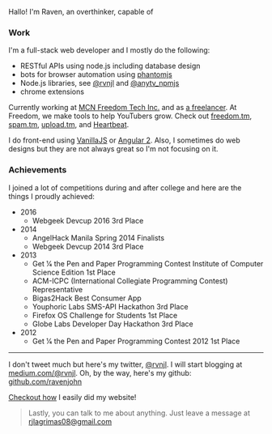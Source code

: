 <script type="text/javascript">
  window.onload = function () {
  
    var capabilities = [
      'zoning out for a whole minute to think about every single possible thing that can happen because of a single thing you said. Only to continue thinking again before I sleep.',
      'coding a whole project in my mind and typing everything non-stop.'
    ];

    var rand = ~~(Math.random() * 100) % capabilities.length;

    document.getElementById('capability').textContent = capabilities[rand];
  };
</script>
Hallo! I'm Raven, an overthinker, capable of <span id="capability"></span>

### Work

I'm a full-stack web developer and I mostly do the following: 

* RESTful APIs using node.js including database design
* bots for browser automation using [phantomjs](http://phantomjs.org/)
* Node.js libraries, see [@rvnjl](https://www.npmjs.com/~rvnjl) and [@anytv_npmjs](https://www.npmjs.com/~anytv_npmjs)
* chrome extensions

Currently working at [MCN Freedom Tech Inc.](https://www.freedom.tm) and as [a freelancer](https://www.upwork.com/freelancers/~01c85b997c4d862268). At Freedom, we make tools to help YouTubers grow. Check out [freedom.tm](https://www.freedom.tm), [spam.tm](http://spam.tm), [upload.tm](http://upload.tm), and [Heartbeat](https://chrome.google.com/webstore/detail/heartbeat/aailiojlhjbichheofhdpcongebcgcgm?hl=en).

I do front-end using [VanillaJS](http://vanilla-js.com/) or [Angular 2](https://angular.io/). Also, I sometimes do web designs but they are not always great so I'm not focusing on it.


### Achievements

I joined a lot of competitions during and after college and here are the things I proudly achieved:

- 2016
  - Webgeek Devcup 2016 3rd Place
- 2014
  - AngelHack Manila Spring 2014 Finalists
  - Webgeek Devcup 2014 3rd Place
- 2013
  - Get 1⁄4 the Pen and Paper Programming Contest Institute of Computer Science Edition 1st Place
  - ACM-ICPC (International Collegiate Programming Contest) Representative
  - Bigas2Hack Best Consumer App
  - Youphoric Labs SMS-API Hackathon 3rd Place
  - Firefox OS Challenge for Students 1st Place
  - Globe Labs Developer Day Hackathon 3rd Place
- 2012
  - Get 1⁄4 the Pen and Paper Programming Contest 2012 1st Place

* * * 

I don't tweet much but here's my twitter, [@rvnjl](http://twitter.com/rvnjl). I will start blogging at [medium.com/@rvnjl](https://medium.com/@rvnjl). Oh, by the way, here's my github: [github.com/ravenjohn](https://github.com/ravenjohn)

[Checkout how](https://github.com/ravenjohn/ravenjohn.github.io) I easily did my website!

> Lastly, you can talk to me about anything. Just leave a message at rjlagrimas08@gmail.com <br/>
